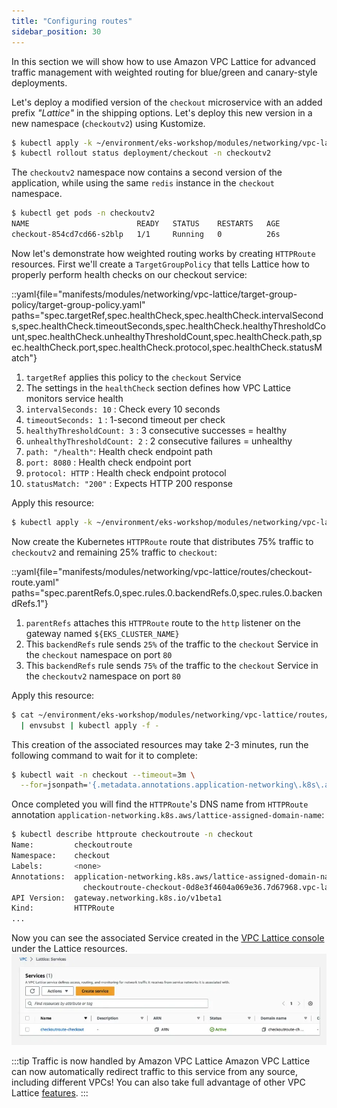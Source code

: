```yaml
---
title: "Configuring routes"
sidebar_position: 30
---
```


In this section we will show how to use Amazon VPC Lattice for advanced traffic management with weighted routing for blue/green and canary-style deployments.

Let's deploy a modified version of the `checkout` microservice with an added prefix _"Lattice"_ in the shipping options. Let's deploy this new version in a new namespace (`checkoutv2`) using Kustomize.

```bash
$ kubectl apply -k ~/environment/eks-workshop/modules/networking/vpc-lattice/abtesting/
$ kubectl rollout status deployment/checkout -n checkoutv2
```

The `checkoutv2` namespace now contains a second version of the application, while using the same `redis` instance in the `checkout` namespace.

```bash
$ kubectl get pods -n checkoutv2
NAME                        READY   STATUS    RESTARTS   AGE
checkout-854cd7cd66-s2blp   1/1     Running   0          26s
```

Now let's demonstrate how weighted routing works by creating `HTTPRoute` resources. First we'll create a `TargetGroupPolicy` that tells Lattice how to properly perform health checks on our checkout service:

::yaml{file="manifests/modules/networking/vpc-lattice/target-group-policy/target-group-policy.yaml" paths="spec.targetRef,spec.healthCheck,spec.healthCheck.intervalSeconds,spec.healthCheck.timeoutSeconds,spec.healthCheck.healthyThresholdCount,spec.healthCheck.unhealthyThresholdCount,spec.healthCheck.path,spec.healthCheck.port,spec.healthCheck.protocol,spec.healthCheck.statusMatch"}

1. `targetRef` applies this policy to the `checkout` Service  
2. The settings in the `healthCheck` section defines how VPC Lattice monitors service health
3. `intervalSeconds: 10` : Check every 10 seconds
4. `timeoutSeconds: 1` : 1-second timeout per check
5. `healthyThresholdCount: 3` : 3 consecutive successes = healthy
6. `unhealthyThresholdCount: 2` : 2 consecutive failures = unhealthy
7. `path: "/health"`: Health check endpoint path
8. `port: 8080` : Health check endpoint port
9. `protocol: HTTP` : Health check endpoint protocol
10. `statusMatch: "200"` : Expects HTTP 200 response


Apply this resource:

```bash wait=10
$ kubectl apply -k ~/environment/eks-workshop/modules/networking/vpc-lattice/target-group-policy
```

Now create the Kubernetes `HTTPRoute` route that distributes 75% traffic to `checkoutv2` and remaining 25% traffic to `checkout`:

::yaml{file="manifests/modules/networking/vpc-lattice/routes/checkout-route.yaml" paths="spec.parentRefs.0,spec.rules.0.backendRefs.0,spec.rules.0.backendRefs.1"}

1. `parentRefs` attaches this `HTTPRoute` route to the `http` listener on the gateway named `${EKS_CLUSTER_NAME}`
2. This `backendRefs` rule sends `25%` of the traffic to the `checkout` Service in the `checkout` namespace on port `80`
3. This `backendRefs` rule sends `75%` of the traffic to the `checkout` Service in the `checkoutv2` namespace on port `80`

Apply this resource:

```bash hook=route
$ cat ~/environment/eks-workshop/modules/networking/vpc-lattice/routes/checkout-route.yaml \
  | envsubst | kubectl apply -f -
```

This creation of the associated resources may take 2-3 minutes, run the following command to wait for it to complete:

```bash wait=10 timeout=400
$ kubectl wait -n checkout --timeout=3m \
  --for=jsonpath='{.metadata.annotations.application-networking\.k8s\.aws\/lattice-assigned-domain-name}' httproute/checkoutroute
```

Once completed you will find the `HTTPRoute`'s DNS name from `HTTPRoute` annotation `application-networking.k8s.aws/lattice-assigned-domain-name`:

```bash
$ kubectl describe httproute checkoutroute -n checkout
Name:         checkoutroute
Namespace:    checkout
Labels:       <none>
Annotations:  application-networking.k8s.aws/lattice-assigned-domain-name:
                checkoutroute-checkout-0d8e3f4604a069e36.7d67968.vpc-lattice-svcs.us-east-2.on.aws
API Version:  gateway.networking.k8s.io/v1beta1
Kind:         HTTPRoute
...
```

Now you can see the associated Service created in the [VPC Lattice console](https://console.aws.amazon.com/vpc/home#Services) under the Lattice resources.
![CheckoutRoute Service](assets/checkoutroute.webp)

:::tip Traffic is now handled by Amazon VPC Lattice
Amazon VPC Lattice can now automatically redirect traffic to this service from any source, including different VPCs! You can also take full advantage of other VPC Lattice [features](https://aws.amazon.com/vpc/lattice/features/).
:::
